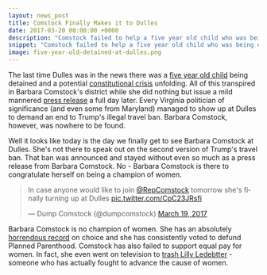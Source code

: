 ```yaml
---
layout: news_post
title: Comstock Finally Makes it to Dulles
date: 2017-03-20 00:00:00 +0000
description: "Comstock failed to help a five year old child who was being detained at Dulles but she is more than happy to appear for a self-congratulatory photo op"
snippet: "Comstock failed to help a five year old child who was being detained at Dulles but she is more than happy to appear for a self-congratulatory photo op"
image: five-year-old-detained-at-dulles.png
---
```


The last time Dulles was in the news there was a [five year old child](/five-year-old-detained-in-comstocks-district/) being detained and a potential [constitutional crisis](/constitutional-crisis-unfolding-in-comstocks-district/) unfolding. All of this transpired in Barbara Comstock's district while she did nothing but issue a mild mannered [press release](https://comstock.house.gov/media-center/press-releases/comstock-statement-fridays-executive-order) a full day later. Every Virginia politician of significance (and even some from Maryland) managed to show up at Dulles to demand an end to Trump's illegal travel ban. Barbara Comstock, however, was nowhere to be found.

Well it looks like today is the day we finally get to see Barbara Comstock at Dulles. She's not there to speak out on the second version of Trump's travel ban. That ban was announced and stayed without even so much as a press release from Barbara Comstock. No - Barbara Comstock is there to congratulate herself on being a champion of women.

<blockquote class="twitter-tweet" data-lang="en"><p lang="en" dir="ltr">In case anyone would like to join <a href="https://twitter.com/RepComstock">@RepComstock</a> tomorrow she&#39;s finally turning up at Dulles <a href="https://t.co/CpC23JRsfi">pic.twitter.com/CpC23JRsfi</a></p>&mdash; Dump Comstock (@dumpcomstock) <a href="https://twitter.com/dumpcomstock/status/843437501394182144">March 19, 2017</a></blockquote>
<script async src="//platform.twitter.com/widgets.js" charset="utf-8"></script>

Barbara Comstock is no champion of women. She has an absolutely [horrendous record](/comstock-will-defund-planned-parenthood/) on choice and she has consistently voted to defund Planned Parenthood. Comstock has also failed to support equal pay for women. In fact, she even went on television to [trash Lilly Ledebtter](https://www.youtube.com/watch?v=56dI_-fW1R8) - someone who has actually fought to advance the cause of women.
